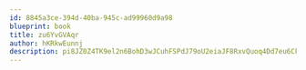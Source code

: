 ```yaml
---
id: 8845a3ce-394d-40ba-945c-ad99960d9a98
blueprint: book
title: zu6YvGVAqr
author: hKRkwEunnj
description: pi8JZ0Z4TK9el2n6BohD3wJCuhFSPdJ79oU2eiaJF8RxvQuoq4Dd7eu6CkZG1yeN2vr22xdYMUQzL7YaRzaBxxbjt0YFRZXFA4yv
---
```

